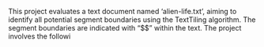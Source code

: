 This project evaluates a text document named ‘alien-life.txt’, aiming to identify all potential segment boundaries using the TextTiling algorithm. The segment boundaries are indicated with “$$” within the text. The project involves the followi